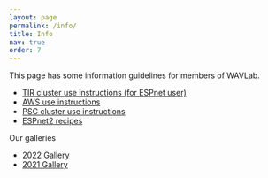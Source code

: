 ```yaml
---
layout: page
permalink: /info/
title: Info
nav: true
order: 7
---
```


This page has some information guidelines for members of WAVLab.

* [TIR cluster use instructions (for ESPnet user)](https://shinjiwlab.github.io/activities/2022/tir-usage)
* [AWS use instructions](https://shinjiwlab.github.io/activities/2022/aws-usage)
* [PSC cluster use instructions](https://shinjiwlab.github.io/activities/2022/psc-usage)
* [ESPnet2 recipes](https://shinjiwlab.github.io/activities/2022/espnet2-recipe)



Our galleries

* [2022 Gallery](https://shinjiwlab.github.io/activities/2022/2022-record/)
* [2021 Gallery](https://shinjiwlab.github.io/activities/2022/2021-record/)